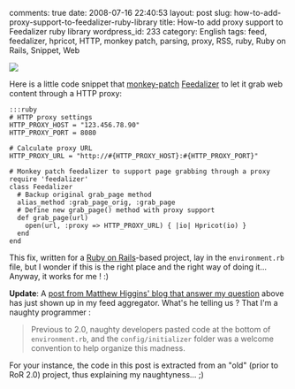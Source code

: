 comments: true
date: 2008-07-16 22:40:53
layout: post
slug: how-to-add-proxy-support-to-feedalizer-ruby-library
title: How-to add proxy support to Feedalizer ruby library
wordpress_id: 233
category: English
tags: feed, feedalizer, hpricot, HTTP, monkey patch, parsing, proxy, RSS, ruby, Ruby on Rails, Snippet, Web

![](http://kevin.deldycke.com/wp-content/uploads/2008/07/feedalizer-150x32.png)

Here is a little code snippet that [monkey-patch](http://en.wikipedia.org/wiki/Monkey_patch) [Feedalizer](http://termos.vemod.net/feedalizer) to let it grab web content through a HTTP proxy:

    
    :::ruby
    # HTTP proxy settings
    HTTP_PROXY_HOST = "123.456.78.90"
    HTTP_PROXY_PORT = 8080
    
    # Calculate proxy URL
    HTTP_PROXY_URL = "http://#{HTTP_PROXY_HOST}:#{HTTP_PROXY_PORT}"
    
    # Monkey patch feedalizer to support page grabbing through a proxy
    require 'feedalizer'
    class Feedalizer
      # Backup original grab_page method
      alias_method :grab_page_orig, :grab_page
      # Define new grab_page() method with proxy support
      def grab_page(url)
        open(url, :proxy => HTTP_PROXY_URL) { |io| Hpricot(io) }
      end
    end
    



This fix, written for a [Ruby on Rails](http://www.rubyonrails.org)-based project, lay in the `environment.rb` file, but I wonder if this is the right place and the right way of doing it... Anyway, it works for me ! :)

**Update**: A [post from Matthew Higgins' blog that answer my question](http://www.strictlyuntyped.com/2008/06/rails-where-to-put-other-files.html) above has just shown up in my feed aggregator. What's he telling us ? That I'm a naughty programmer :


> Previous to 2.0, naughty developers pasted code at the bottom of `environment.rb`, and the `config/initializer` folder was a welcome convention to help organize this madness.


For your instance, the code in this post is extracted from an "old" (prior to RoR 2.0) project, thus explaining my naughtyness... ;)

